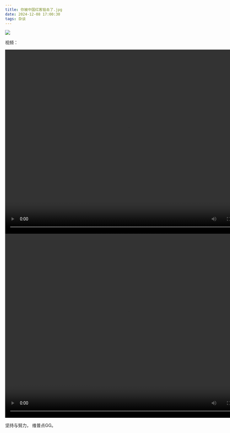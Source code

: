 ```yaml
---
title: 你被中国红客狙击了.jpg
date: 2024-12-08 17:00:30
tags: 杂谈
---
```


![](/images/china-redhack-attack/2d7048e31787d314bb213d4cc38d484d.png)

视频：

<video width="800" height="600" controls>
    <source src="https://yanmo-objects.oss-cn-hangzhou.aliyuncs.com/blog-resources/Lunar%20Client%201.8.9%20%28v2.18.0-2447%29%202024-12-08%2016-39-07.mp4" type="video/mp4">
</video>

<video width="800" height="600" controls>
    <source src="https://yanmo-objects.oss-cn-hangzhou.aliyuncs.com/blog-resources/Minecraft%202024.12.08%20-%2016.38.59.01.mp4" type="video/mp4">
</video>

坚持与努力， 维普点GG。
